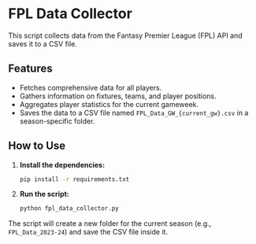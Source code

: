 # FPL Data Collector

This script collects data from the Fantasy Premier League (FPL) API and saves it to a CSV file.

## Features

- Fetches comprehensive data for all players.
- Gathers information on fixtures, teams, and player positions.
- Aggregates player statistics for the current gameweek.
- Saves the data to a CSV file named `FPL_Data_GW_{current_gw}.csv` in a season-specific folder.

## How to Use

1. **Install the dependencies:**

   ```bash
   pip install -r requirements.txt
   ```

2. **Run the script:**

   ```bash
   python fpl_data_collector.py
   ```

The script will create a new folder for the current season (e.g., `FPL_Data_2023-24`) and save the CSV file inside it.
